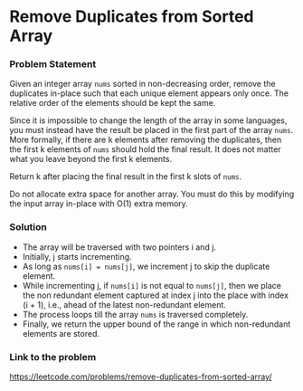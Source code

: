 # Remove Duplicates from Sorted Array

### Problem Statement

Given an integer array `nums` sorted in non-decreasing order, remove the duplicates in-place such that each unique element appears only once. The relative order of the elements should be kept the same.

Since it is impossible to change the length of the array in some languages, you must instead have the result be placed in the first part of the array `nums`. More formally, if there are k elements after removing the duplicates, then the first k elements of `nums` should hold the final result. It does not matter what you leave beyond the first k elements.

Return k after placing the final result in the first k slots of `nums`.

Do not allocate extra space for another array. You must do this by modifying the input array in-place with O(1) extra memory.

### Solution

- The array will be traversed with two pointers i and j.
- Initially, j starts incrementing.
- As long as `nums[i] = nums[j]`, we increment j to skip the duplicate element.
- While incrementing j, if `nums[i]` is not equal to `nums[j]`, then we place the non redundant element captured at index j into the place with index (i + 1), i.e., ahead of the latest non-redundant element.
- The process loops till the array `nums` is traversed completely.
- Finally, we return the upper bound of the range in which non-redundant elements are stored.

### Link to the problem

https://leetcode.com/problems/remove-duplicates-from-sorted-array/
